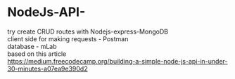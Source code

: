 # NodeJs-API-
try create CRUD routes with Nodejs-express-MongoDB<br />
client side for making requests - Postman<br />
database - mLab<br />
based on this article<br />
https://medium.freecodecamp.org/building-a-simple-node-js-api-in-under-30-minutes-a07ea9e390d2

